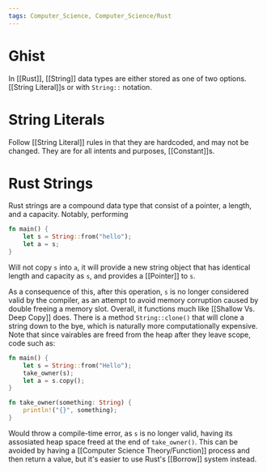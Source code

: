 ```yaml
---
tags: Computer_Science, Computer_Science/Rust
---
```


# Ghist

In [[Rust]], [[String]] data types are either stored as one of two options. [[String Literal]]s or with `String::` notation.

# String Literals

Follow [[String Literal]] rules in that they are hardcoded, and may not be changed. They are for all intents and purposes, [[Constant]]s.

# Rust Strings

Rust strings are a compound data type that consist of a pointer, a length, and a capacity. Notably, performing
```Rust
fn main() {
	let s = String::from("hello");
	let a = s;
}
```

Will not copy `s` into `a`, it will provide a new string object that has identical length and capacity as `s`, and provides a [[Pointer]] to `s`.

As a consequence of this, after this operation, `s` is no longer considered valid by the compiler, as an attempt to avoid memory corruption caused by double freeing a memory slot. Overall, it functions much like [[Shallow Vs. Deep Copy]] does. There is a method `String::clone()` that will clone a string down to the bye, which is naturally more computationally expensive. Note that since vairables are freed from the heap after they leave scope, code such as:

```Rust
fn main() {
	let s = String::from("Hello");
	take_owner(s);
	let a = s.copy();
}

fn take_owner(something: String) {
	println!("{}", something);
}
```

Would throw a compile-time error, as `s` is no longer valid, having its assosiated heap space freed at the end of `take_owner()`. This can be avoided by having a [[Computer Science Theory/Function]] process and then return a value, but it's easier to use Rust's [[Borrow]] system instead.